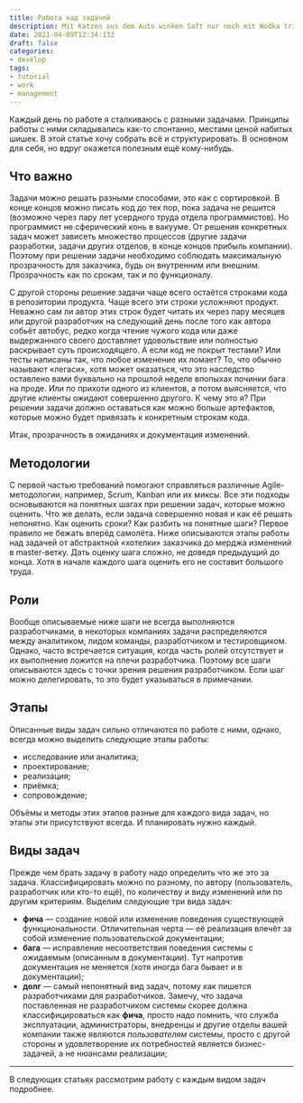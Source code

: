 ```yaml
---
title: Работа над задачей
description: Mit Katzen aus dem Auto winken Saft nur noch mit Wodka trinken
date: 2021-04-09T12:34:13Z
draft: false
categories:
- develop
tags:
- tutorial
- work
- management
---
```


Каждый день по работе я сталкиваюсь с разными задачами. Принципы работы с ними складывались как-то спонтанно, местами ценой набитых шишек. В этой статье хочу собрать всё и структурировать. В основном для себя, но вдруг окажется полезным ещё кому-нибудь.

## Что важно

Задачи можно решать разными способами, это как с сортировкой. В конце концов можно писать код до тех пор, пока задача не решится (возможно через пару лет усердного труда отдела программистов). Но программист не сферический конь в вакууме. От решения конкретных задач может зависеть множество процессов (другие задачи разработки, задачи других отделов, в конце концов прибыль компании). Поэтому при решении задачи необходимо соблюдать максимальную прозрачность для заказчика, будь он внутренним или внешним. Прозрачность как по срокам, так и по функционалу.

С другой стороны решение задачи чаще всего остаётся строками кода в репозитории продукта. Чаще всего эти строки усложняют продукт. Неважно сам ли автор этих строк будет читать их через пару месяцев или другой разработчик на следующий день после того как автора собьёт автобус, редко когда чтение чужого кода или даже выдержанного своего доставляет удовольствие или полностью раскрывает суть происходящего. А если код не покрыт тестами? Или тесты написаны так, что любое изменение их ломает? То, что обычно называют «легаси», хотя может оказаться, что это наследство оставлено вами буквально на прошлой неделе впопыхах починки бага на проде. Или по прихоти одного из клиентов, а потом выясняется, что другие клиенты ожидают совершенно другого. К чему это я? При решении задачи должно оставаться как можно больше артефактов, которые можно будет привязать к конкретным строкам кода.

Итак, прозрачность в ожиданиях и документация изменений.

## Методологии

С первой частью требований помогают справляться различные Agile-методологии, например, Scrum, Kanban или их миксы. Все эти подходы основываются на понятных шагах при решении задач, которые можно оценить. Что же делать, если задача совершенно новая и как её решать непонятно. Как оценить сроки? Как разбить на понятные шаги? Первое правило не бежать вперёд самолёта. Ниже описываются этапы работы над задачей от абстрактной «хотелки» заказчика до мерджа изменений в master-ветку. Дать оценку шага сложно, не доведя предыдущий до конца. Хотя в начале каждого шага оценить его не составит большого труда.

## Роли

Вообще описываемые ниже шаги не всегда выполняются разработчиками, в некоторых компаниях задачи распределяются между аналитиком, лидом команды, разработчиком и тестировщиком. Однако, часто встречается ситуация, когда часть ролей отсутствует и их выполнение ложится на плечи разработчика. Поэтому все шаги описываются здесь с точки зрения решения разработчиком. Если шаг можно делегировать, то это будет указываться в примечании.

## Этапы

Описанные виды задач сильно отличаются по работе с ними, однако, всегда можно выделить следующие этапы работы:
- исследование или аналитика;
- проектирование;
- реализация;
- приёмка;
- сопровождение;

Объёмы и методы этих этапов разные для каждого вида задач, но этапы эти присутствуют всегда. И планировать нужно каждый.

## Виды задач

Прежде чем брать задачу в работу надо определить что же это за задача. Классифицировать можно по разному, по автору (пользователь, разработчик или кто-то ещё), по количеству и виду изменений или по другим критериям. Выделим следующие три вида задач:
- **фича** — создание новой или изменение поведения существующей функциональности. Отличительная черта — её реализация влечёт за собой изменение пользовательской документации;
- **бага** — исправление несоответствия поведения системы с ожидаемым (описанным в документации). Тут напротив документация не меняется (хотя иногда бага бывает и в документации);
- **долг** — самый непонятный вид задач, потому как пишется разработчиками для разработчиков. Замечу, что задача поставленная не разработчиком системы скорее должна классифицироваться как **фича**, просто надо помнить, что служба эксплуатации, администраторы, внедренцы и другие отделы вашей компании также являются _пользователям_ системы, просто с другой стороны и удовлетворение их потребностей является бизнес-задачей, а не нюансами реализации;

---

В следующих статьях рассмотрим работу с каждым видом задач подробнее.
